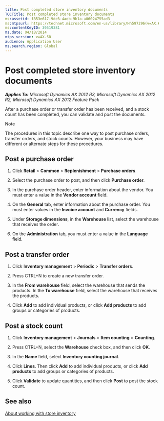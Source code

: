 ```yaml
---
title: Post completed store inventory documents
TOCTitle: Post completed store inventory documents
ms:assetid: f853e617-9de3-4aeb-9b1a-a06024755ad3
ms:mtpsurl: https://technet.microsoft.com/en-us/library/Hh597296(v=AX.60)
ms:contentKeyID: 39519381
ms.date: 04/18/2014
mtps_version: v=AX.60
audience: Application User
ms.search.region: Global
---
```


# Post completed store inventory documents 


_**Applies To:** Microsoft Dynamics AX 2012 R3, Microsoft Dynamics AX 2012 R2, Microsoft Dynamics AX 2012 Feature Pack_

After a purchase order or transfer order has been received, and a stock count has been completed, you can validate and post the documents.


> [!NOTE]
> <P>The procedures in this topic describe one way to post purchase orders, transfer orders, and stock counts. However, your business may have different or alternate steps for these procedures.</P>



## Post a purchase order

1.  Click **Retail** \> **Common** \> **Replenishment** \> **Purchase orders**.

2.  Select the purchase order to post, and then click **Purchase order**.

3.  In the purchase order header, enter information about the vendor. You must enter a value in the **Vendor account** field.

4.  On the **General** tab, enter information about the purchase order. You must enter values in the **Invoice account** and **Currency** fields.

5.  Under **Storage dimensions**, in the **Warehouse** list, select the warehouse that receives the order.

6.  On the **Administration** tab, you must enter a value in the **Language** field.

## Post a transfer order

1.  Click **Inventory management** \> **Periodic** \> **Transfer orders**.

2.  Press CTRL+N to create a new transfer order.

3.  In the **From warehouse** field, select the warehouse that sends the products. In the **To warehouse** field, select the warehouse that receives the products.

4.  Click **Add** to add individual products, or click **Add products** to add groups or categories of products.

## Post a stock count

1.  Click **Inventory management** \> **Journals** \> **Item counting** \> **Counting**.

2.  Press CTRL+N, select the **Warehouse** check box, and then click **OK**.

3.  In the **Name** field, select **Inventory counting journal**.

4.  Click **Lines**. Then click **Add** to add individual products, or click **Add products** to add groups or categories of products.

5.  Click **Validate** to update quantities, and then click **Post** to post the stock count.

## See also

[About working with store inventory](about-working-with-store-inventory.md)

  


